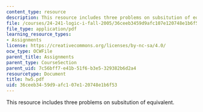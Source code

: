 ```yaml
---
content_type: resource
description: This resource includes three problems on subsitution of equivalent.
file: /courses/24-241-logic-i-fall-2005/36ceeb3459d9afc107e120748e1b6f53_hw5.pdf
file_type: application/pdf
learning_resource_types:
- Assignments
license: https://creativecommons.org/licenses/by-nc-sa/4.0/
ocw_type: OCWFile
parent_title: Assignments
parent_type: CourseSection
parent_uid: 7c56bff7-e41b-51f6-b3e5-329382b6d2a4
resourcetype: Document
title: hw5.pdf
uid: 36ceeb34-59d9-afc1-07e1-20748e1b6f53
---
```

This resource includes three problems on subsitution of equivalent.
